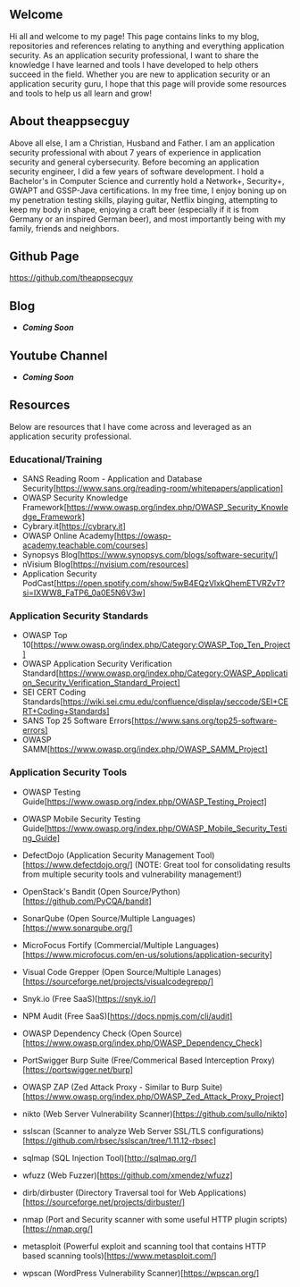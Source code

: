 ## Welcome

Hi all and welcome to my page! This page contains links to my blog, repositories and references relating to anything and everything application security. As an application security professional, I want to share the knowledge I have learned and tools I have developed to help others succeed in the field. Whether you are new to application security or an application security guru, I hope that this page will provide some resources and tools to help us all learn and grow!

## About theappsecguy

Above all else, I am a Christian, Husband and Father. I am an application security professional with about 7 years of experience in application security and general cybersecurity. Before becoming an application security engineer, I did a few years of software development. I hold a Bachelor's in Computer Science and currently hold a Network+, Security+, GWAPT and GSSP-Java certifications. In my free time, I enjoy boning up on my penetration testing skills, playing guitar, Netflix binging, attempting to keep my body in shape, enjoying a craft beer (especially if it is from Germany or an inspired German beer), and most importantly being with my family, friends and neighbors.  

## Github Page

https://github.com/theappsecguy

## Blog

- **_Coming Soon_**

## Youtube Channel

- **_Coming Soon_**

## Resources

Below are resources that I have come across and leveraged as an application security professional.

### Educational/Training

- SANS Reading Room - Application and Database Security[https://www.sans.org/reading-room/whitepapers/application]
- OWASP Security Knowledge Framework[https://www.owasp.org/index.php/OWASP_Security_Knowledge_Framework]
- Cybrary.it[https://cybrary.it]
- OWASP Online Academy[https://owasp-academy.teachable.com/courses]
- Synopsys Blog[https://www.synopsys.com/blogs/software-security/]
- nVisium Blog[https://nvisium.com/resources]
- Application Security PodCast[https://open.spotify.com/show/5wB4EQzVlxkQhemETVRZvT?si=IXWW8_FaTP6_0a0E5N6V3w]

### Application Security Standards

- OWASP Top 10[https://www.owasp.org/index.php/Category:OWASP_Top_Ten_Project]
- OWASP Application Security Verification Standard[https://www.owasp.org/index.php/Category:OWASP_Application_Security_Verification_Standard_Project]
- SEI CERT Coding Standards[https://wiki.sei.cmu.edu/confluence/display/seccode/SEI+CERT+Coding+Standards]
- SANS Top 25 Software Errors[https://www.sans.org/top25-software-errors]
- OWASP SAMM[https://www.owasp.org/index.php/OWASP_SAMM_Project]

### Application Security Tools

- OWASP Testing Guide[https://www.owasp.org/index.php/OWASP_Testing_Project]
- OWASP Mobile Security Testing Guide[https://www.owasp.org/index.php/OWASP_Mobile_Security_Testing_Guide]

- DefectDojo (Application Security Management Tool)[https://www.defectdojo.org/] (NOTE: Great tool for consolidating results from multiple security tools and vulnerability management!)

- OpenStack's Bandit (Open Source/Python)[https://github.com/PyCQA/bandit]
- SonarQube (Open Source/Multiple Languages)[https://www.sonarqube.org/]
- MicroFocus Fortify (Commercial/Multiple Languages)[https://www.microfocus.com/en-us/solutions/application-security]
- Visual Code Grepper (Open Source/Multiple Lanages)[https://sourceforge.net/projects/visualcodegrepp/]

- Snyk.io (Free SaaS)[https://snyk.io/]
- NPM Audit (Free SaaS)[https://docs.npmjs.com/cli/audit]
- OWASP Dependency Check (Open Source)[https://www.owasp.org/index.php/OWASP_Dependency_Check]

- PortSwigger Burp Suite (Free/Commerical Based Interception Proxy)[https://portswigger.net/burp]
- OWASP ZAP (Zed Attack Proxy - Similar to Burp Suite)[https://www.owasp.org/index.php/OWASP_Zed_Attack_Proxy_Project]
- nikto (Web Server Vulnerability Scanner)[https://github.com/sullo/nikto]
- sslscan (Scanner to analyze Web Server SSL/TLS configurations)[https://github.com/rbsec/sslscan/tree/1.11.12-rbsec]
- sqlmap (SQL Injection Tool)[http://sqlmap.org/]
- wfuzz (Web Fuzzer)[https://github.com/xmendez/wfuzz]
- dirb/dirbuster (Directory Traversal tool for Web Applications)[https://sourceforge.net/projects/dirbuster/]
- nmap (Port and Security scanner with some useful HTTP plugin scripts)[https://nmap.org/]
- metasploit (Powerful exploit and scanning tool that contains HTTP based scanning tools)[https://www.metasploit.com/]
- wpscan (WordPress Vulnerability Scanner)[https://wpscan.org/]
